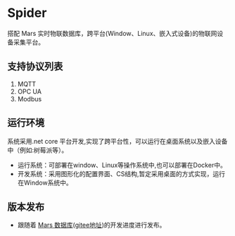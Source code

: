 # Spider
搭配 Mars 实时物联数据库，跨平台(Window、Linux、嵌入式设备)的物联网设备采集平台。

## 支持协议列表
1. MQTT
2. OPC UA
3. Modbus

## 运行环境
系统采用.net core 平台开发,实现了跨平台性，可以运行在桌面系统以及嵌入设备中（例如:树莓派等）。
* 运行系统：可部署在window、Linux等操作系统中,也可以部署在Docker中。 
* 开发系统：采用图形化的配置界面、CS结构,暂定采用桌面的方式实现，运行在Window系统中。

## 版本发布
* 跟随着 [Mars 数据库](https://github.com/cdy816/mars)([gitee地址](https://gitee.com/chongdaoyang/mars))的开发进度进行发布。
